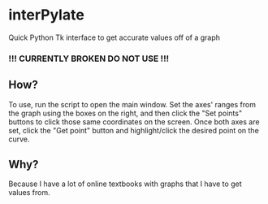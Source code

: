 # interPylate
Quick Python Tk interface to get accurate values off of a graph

### !!! CURRENTLY BROKEN DO NOT USE !!!

## How?
To use, run the script to open the main window. Set the axes' ranges from the graph using the boxes on the right,
and then click the "Set points" buttons to click those same coordinates on the screen. Once both axes are set, 
click the "Get point" button and highlight/click the desired point on the curve.

## Why?
Because I have a lot of online textbooks with graphs that I have to get values from.

